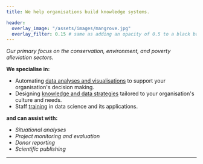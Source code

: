 ```yaml
---
title: We help organisations build knowledge systems.

header:
  overlay_image: "/assets/images/mangrove.jpg"
  overlay_filter: 0.15 # same as adding an opacity of 0.5 to a black background
---
```

 
*Our primary focus on the conservation, environment, and poverty alleviation sectors.*

**We specialise in:**

- Automating [data analyses and visualisations](analysis_visualisation.md) to support your organisation's decision making.
- Designing [knowledge and data strategies](knowledge.md) tailored to your organisation's culture and needs.
- Staff [training](training.md) in data science and its applications.

**and can assist with:**

- *Situational analyses*
- *Project monitoring and evaluation*
- *Donor reporting*
- *Scientific publishing*


----







